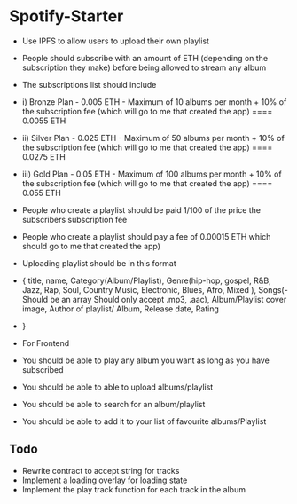 # Spotify-Starter

- Use IPFS to allow users to upload their own playlist
- People should subscribe with an amount of ETH (depending on the subscription they make) before being allowed to stream any album
- The subscriptions list should include
- i) Bronze Plan - 0.005 ETH - Maximum of 10 albums per month + 10% of the subscription fee (which will go to me that created the app) ==== 0.0055 ETH
- ii) Silver Plan - 0.025 ETH - Maximum of 50 albums per month + 10% of the subscription fee (which will go to me that created the app) ==== 0.0275 ETH
- iii) Gold Plan - 0.05 ETH - Maximum of 100 albums per month + 10% of the subscription fee (which will go to me that created the app) ==== 0.055 ETH
- People who create a playlist should be paid 1/100 of the price the subscribers subscription fee
- People who create a playlist should pay a fee of 0.00015 ETH which should go to me that created the app)

- Uploading playlist should be in this format
- {
    title, name, Category(Album/Playlist), Genre(hip-hop, gospel, R&B, Jazz, Rap, Soul, Country Music, Electronic, Blues, Afro, Mixed ), Songs(- Should be an array
    Should only accept .mp3, .aac), Album/Playlist cover image, Author of playlist/ Album, Release date, Rating
- }

- For Frontend
- You should be able to play any album you want as long as you have subscribed
- You should be able to able to upload albums/playlist
- You should be able to search for an album/playlist
- You should be able to add it to your list of favourite albums/Playlist


## Todo
- Rewrite contract to accept string for tracks
- Implement a loading overlay for loading state
- Implement the play track function for each track in the album